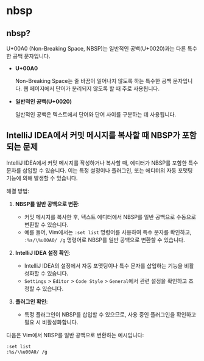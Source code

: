 # nbsp

## nbsp?

U+00A0 (Non-Breaking Space, NBSP)는 일반적인 공백(U+0020)과는 다른 특수한 공백 문자입니다.

- **U+00A0**

    Non-Breaking Space는 줄 바꿈이 일어나지 않도록 하는 특수한 공백 문자입니다.
    웹 페이지에서 단어가 분리되지 않도록 할 때 주로 사용됩니다.

- **일반적인 공백(U+0020)**

    일반적인 공백은 텍스트에서 단어와 단어 사이를 구분하는 데 사용됩니다.

## IntelliJ IDEA에서 커밋 메시지를 복사할 때 NBSP가 포함되는 문제

IntelliJ IDEA에서 커밋 메시지를 작성하거나 복사할 때, 에디터가 NBSP를 포함한 특수 문자를 삽입할 수 있습니다.
이는 특정 설정이나 플러그인, 또는 에디터의 자동 포맷팅 기능에 의해 발생할 수 있습니다.

해결 방법:

1. **NBSP를 일반 공백으로 변환**:
   - 커밋 메시지를 복사한 후, 텍스트 에디터에서 NBSP를 일반 공백으로 수동으로 변환할 수 있습니다.
   - 예를 들어, Vim에서는 `:set list` 명령어를 사용하여 특수 문자를 확인하고, `:%s/\%u00A0/ /g` 명령어로 NBSP를 일반 공백으로 변환할 수 있습니다.

2. **IntelliJ IDEA 설정 확인**:
   - IntelliJ IDEA의 설정에서 자동 포맷팅이나 특수 문자를 삽입하는 기능을 비활성화할 수 있습니다.
   - `Settings` > `Editor` > `Code Style` > `General`에서 관련 설정을 확인하고 조정할 수 있습니다.

3. **플러그인 확인**:
   - 특정 플러그인이 NBSP를 삽입할 수 있으므로, 사용 중인 플러그인을 확인하고 필요 시 비활성화합니다.

다음은 Vim에서 NBSP를 일반 공백으로 변환하는 예시입니다:

```vim
:set list
:%s/\%u00A0/ /g
```
